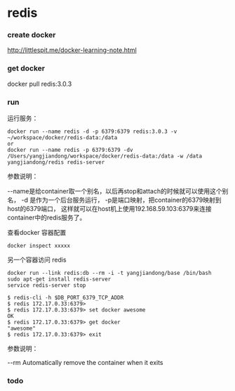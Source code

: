 redis
===

### create docker

http://littlespit.me/docker-learning-note.html

### get docker

docker pull redis:3.0.3

### run

运行服务：

```
docker run --name redis -d -p 6379:6379 redis:3.0.3 -v ~/workspace/docker/redis-data:/data
or
docker run --name redis -p 6379:6379 -dv /Users/yangjiandong/workspace/docker/redis-data:/data -w /data  yangjiandong/redis redis-server

```
参数说明：

--name是给container取一个别名，以后再stop和attach的时候就可以使用这个别名，
-d 是作为一个后台服务运行，
-p是端口映射，把container的6379映射到host的6379端口，
这样就可以在host机上使用192.168.59.103:6379来连接container中的redis服务了。

查看docker 容器配置

```
docker inspect xxxxx
```

另一个容器访问 redis

```
docker run --link redis:db --rm -i -t yangjiandong/base /bin/bash
sudo apt-get install redis-server
service redis-server stop

$ redis-cli -h $DB_PORT_6379_TCP_ADDR
$ redis 172.17.0.33:6379>
$ redis 172.17.0.33:6379> set docker awesome
OK
$ redis 172.17.0.33:6379> get docker
"awesome"
$ redis 172.17.0.33:6379> exit
```

参数说明：

--rm Automatically remove the container when it exits

### todo


